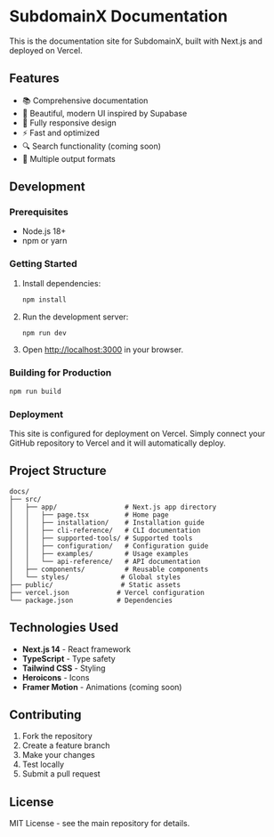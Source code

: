 # SubdomainX Documentation

This is the documentation site for SubdomainX, built with Next.js and deployed on Vercel.

## Features

- 📚 Comprehensive documentation
- 🎨 Beautiful, modern UI inspired by Supabase
- 📱 Fully responsive design
- ⚡ Fast and optimized
- 🔍 Search functionality (coming soon)
- 📄 Multiple output formats

## Development

### Prerequisites

- Node.js 18+ 
- npm or yarn

### Getting Started

1. Install dependencies:
   ```bash
   npm install
   ```

2. Run the development server:
   ```bash
   npm run dev
   ```

3. Open [http://localhost:3000](http://localhost:3000) in your browser.

### Building for Production

```bash
npm run build
```

### Deployment

This site is configured for deployment on Vercel. Simply connect your GitHub repository to Vercel and it will automatically deploy.

## Project Structure

```
docs/
├── src/
│   ├── app/                 # Next.js app directory
│   │   ├── page.tsx         # Home page
│   │   ├── installation/    # Installation guide
│   │   ├── cli-reference/   # CLI documentation
│   │   ├── supported-tools/ # Supported tools
│   │   ├── configuration/   # Configuration guide
│   │   ├── examples/        # Usage examples
│   │   └── api-reference/   # API documentation
│   ├── components/          # Reusable components
│   └── styles/             # Global styles
├── public/                 # Static assets
├── vercel.json            # Vercel configuration
└── package.json           # Dependencies
```

## Technologies Used

- **Next.js 14** - React framework
- **TypeScript** - Type safety
- **Tailwind CSS** - Styling
- **Heroicons** - Icons
- **Framer Motion** - Animations (coming soon)

## Contributing

1. Fork the repository
2. Create a feature branch
3. Make your changes
4. Test locally
5. Submit a pull request

## License

MIT License - see the main repository for details.

